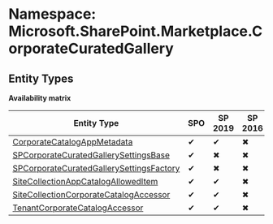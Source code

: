 # Namespace: Microsoft.SharePoint.Marketplace.CorporateCuratedGallery
## Entity Types

**Availability matrix**

Entity Type | SPO | SP 2019 | SP 2016 | SP 2013
----------|-----|---------|---------|--------
[CorporateCatalogAppMetadata](./EntityTypes/CorporateCatalogAppMetadata.md) | ✔ | ✔ | ✖ | ✖
[SPCorporateCuratedGallerySettingsBase](./EntityTypes/SPCorporateCuratedGallerySettingsBase.md) | ✔ | ✖ | ✖ | ✖
[SPCorporateCuratedGallerySettingsFactory](./EntityTypes/SPCorporateCuratedGallerySettingsFactory.md) | ✔ | ✖ | ✖ | ✖
[SiteCollectionAppCatalogAllowedItem](./EntityTypes/SiteCollectionAppCatalogAllowedItem.md) | ✔ | ✔ | ✖ | ✖
[SiteCollectionCorporateCatalogAccessor](./EntityTypes/SiteCollectionCorporateCatalogAccessor.md) | ✔ | ✔ | ✖ | ✖
[TenantCorporateCatalogAccessor](./EntityTypes/TenantCorporateCatalogAccessor.md) | ✔ | ✔ | ✖ | ✖
